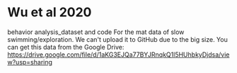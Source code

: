 # Wu et al 2020
 behavior analysis_dataset and code
For the mat data of slow swimming/exploration. We can't upload it to GitHub due to the big size. You can get this data from the Google Drive: https://drive.google.com/file/d/1aKG3EJQa77BYJRnqkQ1l5HUhbkyDjdsa/view?usp=sharing
